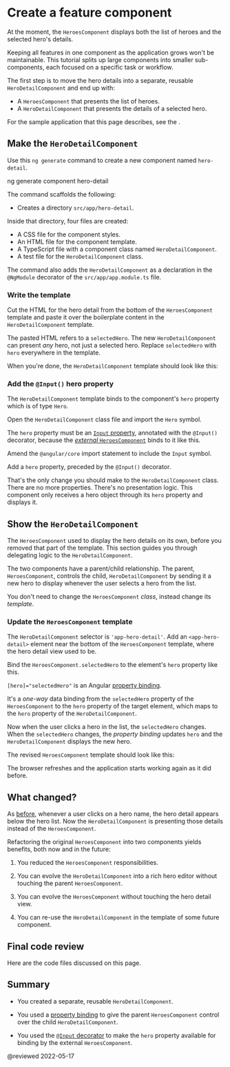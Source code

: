 # Create a feature component

At the moment, the `HeroesComponent` displays both the list of heroes and the selected hero's details.

Keeping all features in one component as the application grows won't be maintainable.
This tutorial splits up large components into smaller sub-components, each focused on a specific task or workflow.

The first step is to move the hero details into a separate, reusable `HeroDetailComponent` and end up with:

* A `HeroesComponent` that presents the list of heroes.
* A `HeroDetailComponent` that presents the details of a selected hero.

<div class="alert is-helpful">

  For the sample application that this page describes, see the <live-example></live-example>.

</div>

## Make the `HeroDetailComponent`

Use this `ng generate` command to create a new component named `hero-detail`.

<code-example format="shell" language="shell">

ng generate component hero-detail

</code-example>

The command scaffolds the following:

*   Creates a directory `src/app/hero-detail`.

Inside that directory, four files are created:

*   A CSS file for the component styles.
*   An HTML file for the component template.
*   A TypeScript file with a component class named `HeroDetailComponent`.
*   A test file for the `HeroDetailComponent` class.

The command also adds the `HeroDetailComponent` as a declaration in the `@NgModule` decorator of the `src/app/app.module.ts` file.

### Write the template

Cut the HTML for the hero detail from the bottom of the `HeroesComponent` template and paste it over the boilerplate content in the `HeroDetailComponent` template.

The pasted HTML refers to a `selectedHero`.
The new `HeroDetailComponent` can present *any* hero, not just a selected hero.
Replace `selectedHero` with `hero` everywhere in the template.

When you're done, the `HeroDetailComponent` template should look like this:

<code-example header="src/app/hero-detail/hero-detail.component.html" path="toh-pt3/src/app/hero-detail/hero-detail.component.html"></code-example>

### Add the `@Input()` hero property

The `HeroDetailComponent` template binds to the component's `hero` property
which is of type `Hero`.

Open the `HeroDetailComponent` class file and import the `Hero` symbol.

<code-example path="toh-pt3/src/app/hero-detail/hero-detail.component.ts"
region="import-hero" header="src/app/hero-detail/hero-detail.component.ts (import Hero)"></code-example>

The `hero` property must be an [`Input` property][AioGuideComponentUsageSendDataToChild], annotated with the `@Input()` decorator, because the [*external* `HeroesComponent`](#heroes-component-template) binds to it like this.

<code-example path="toh-pt3/src/app/heroes/heroes.component.html" region="hero-detail-binding"></code-example>

Amend the `@angular/core` import statement to include the `Input` symbol.

<code-example header="src/app/hero-detail/hero-detail.component.ts (import Input)" path="toh-pt3/src/app/hero-detail/hero-detail.component.ts" region="import-input"></code-example>

Add a `hero` property, preceded by the `@Input()` decorator.

<code-example header="src/app/hero-detail/hero-detail.component.ts" path="toh-pt3/src/app/hero-detail/hero-detail.component.ts" region="input-hero"></code-example>

That's the only change you should make to the `HeroDetailComponent` class.
There are no more properties. There's no presentation logic.
This component only receives a hero object through its `hero` property and displays it.

## Show the `HeroDetailComponent`

The `HeroesComponent` used to display the hero details on its own, before you removed that part of the template.
This section guides you through delegating logic to the `HeroDetailComponent`.

The two components have a parent/child relationship.
The parent, `HeroesComponent`, controls the child, `HeroDetailComponent` by
sending it a new hero to display whenever the user selects a hero from the list.

You don't need to change the `HeroesComponent` *class*, instead change its *template*.

<a id="heroes-component-template"></a>

### Update the `HeroesComponent` template

The `HeroDetailComponent` selector is `'app-hero-detail'`.
Add an `<app-hero-detail>` element near the bottom of the `HeroesComponent` template, where the hero detail view used to be.

Bind the `HeroesComponent.selectedHero` to the element's `hero` property like this.

<code-example header="heroes.component.html (HeroDetail binding)" path="toh-pt3/src/app/heroes/heroes.component.html" region="hero-detail-binding"></code-example>

`[hero]="selectedHero"` is an Angular [property binding](guide/property-binding).

It's a *one-way* data binding from
the `selectedHero` property of the `HeroesComponent` to the `hero` property of the target element, which maps to the `hero` property of the `HeroDetailComponent`.

Now when the user clicks a hero in the list, the `selectedHero` changes.
When the `selectedHero` changes, the *property binding* updates `hero` and
the `HeroDetailComponent` displays the new hero.

The revised `HeroesComponent` template should look like this:

<code-example path="toh-pt3/src/app/heroes/heroes.component.html"
  header="heroes.component.html"></code-example>

The browser refreshes and the application starts working again as it did before.

## What changed?

As [before](tutorial/toh-pt2), whenever a user clicks on a hero name,
the hero detail appears below the hero list.
Now the `HeroDetailComponent` is presenting those details instead of the `HeroesComponent`.

Refactoring the original `HeroesComponent` into two components yields benefits, both now and in the future:

1. You reduced the `HeroesComponent` responsibilities.

1. You can evolve the `HeroDetailComponent` into a rich hero editor
without touching the parent `HeroesComponent`.

1. You can evolve the `HeroesComponent` without touching the hero detail view.

1. You can re-use the `HeroDetailComponent` in the template of some future component.

## Final code review

Here are the code files discussed on this page.

<code-tabs>

  <code-pane header="src/app/hero-detail/hero-detail.component.ts" path="toh-pt3/src/app/hero-detail/hero-detail.component.ts"></code-pane>

  <code-pane header="src/app/hero-detail/hero-detail.component.html" path="toh-pt3/src/app/hero-detail/hero-detail.component.html"></code-pane>

  <code-pane header="src/app/heroes/heroes.component.html" path="toh-pt3/src/app/heroes/heroes.component.html"></code-pane>

  <code-pane header="src/app/app.module.ts" path="toh-pt3/src/app/app.module.ts"></code-pane>

</code-tabs>

## Summary

*   You created a separate, reusable `HeroDetailComponent`.

*   You used a [property binding](guide/property-binding) to give the parent `HeroesComponent` control over the child `HeroDetailComponent`.

*   You used the [`@Input` decorator][AioGuideComponentUsageSendDataToChild] to make the `hero` property available for binding by the external `HeroesComponent`.

<!-- links -->

[AioGuideComponentUsageSendDataToChild]: guide/component/component-usage-send-data-to-child "Send data to a child component | Angular"

<!-- external links -->

<!-- end links -->

@reviewed 2022-05-17
